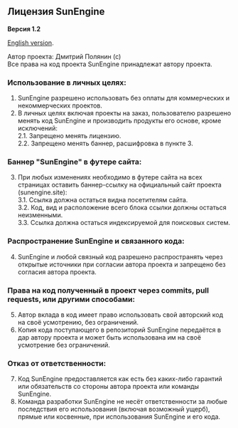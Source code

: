 ## Лицензия SunEngine
**Версия 1.2**  
  
[English version](LICENSE.md).  
  
Автор проекта: Дмитрий Полянин (с)  
Все права на код проекта SunEngine принадлежат автору проекта.  
### Использование в личных целях:
1. SunEngine разрешено использовать без оплаты для коммерческих и некоммерческих проектов.
2. В личных целях включая проекты на заказ, пользователю разрешено менять код SunEngine и производить продукты его основе, кроме исключений:  
    2.1. Запрещено менять лицензию.  
    2.2. Запрещено менять баннер, расшифровка в пункте 3.  
### Баннер "SunEngine" в футере сайта:
3. При любых изменениях необходимо в футере сайта на всех страницах оставить баннер-ссылку на официальный сайт проекта (sunengine.site):  
   3.1. Ссылка должна остаться видна посетителям сайта.  
   3.2. Код, вид и расположение всего блока ссылки должны остаться неизменными.  
   3.3. Ссылка должна остаться индексируемой для поисковых систем.  
### Распространение SunEngine и связанного кода:
4. SunEngine и любой связный код разрешено распространять через открытые источники при согласии автора проекта и запрещено без согласия автора проекта.
### Права на код полученный в проект через commits, pull requests, или другими способами:
5. Автор вклада в код имеет право использовать свой авторский код на своё усмотрению, без ограничений.
6. Копия кода поступающего в репозиторий SunEngine передаётся в дар автору проекта и может быть использована им на своё усмотрение без ограничений.
### Отказ от ответственности:
7. Код SunEngine предоставляется как есть без каких-либо гарантий или обязательств со стороны автора проекта или команды SunEngine.
8. Команда разработки SunEngine не несёт ответственности за любые последствия его использования (включая возможный ущерб), прямые или косвенные, при использования SunEngine и его кода.
 
